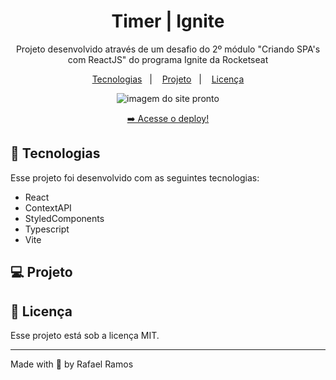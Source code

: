 <h1 align="center"> Timer | Ignite </h1>

<p align="center">
Projeto desenvolvido através de um desafio do 2º módulo "Criando SPA's com ReactJS" do programa Ignite da Rocketseat<br/>
</p>

<p align="center">
  <a href="#-tecnologias">Tecnologias</a>&nbsp;&nbsp;&nbsp;|&nbsp;&nbsp;&nbsp;
  <a href="#-projeto">Projeto</a>&nbsp;&nbsp;&nbsp;|&nbsp;&nbsp;&nbsp;
  <a href="#-licença">Licença</a>
</p>

<p align="center">
  <img alt="imagem do site pronto" src="">
</p>

<p align="center">
  <a href="#" target="_blank">➡️ Acesse o deploy!</a>
</p>

## 🚀 Tecnologias

Esse projeto foi desenvolvido com as seguintes tecnologias:

- React
- ContextAPI
- StyledComponents
- Typescript
- Vite

## 💻 Projeto

## 🔘 Licença

Esse projeto está sob a licença MIT.

---

Made with 💙 by Rafael Ramos
